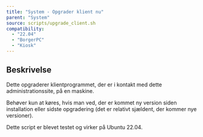 ```yaml
---
title: "System - Opgrader klient nu"
parent: "System"
source: scripts/upgrade_client.sh
compatibility: 
  - "22.04"
  - "BorgerPC"
  - "Kiosk"
---
```


## Beskrivelse
Dette opgraderer klientprogrammet, der er i kontakt med dette administrationssite, på en maskine.

Behøver kun at køres, hvis man ved, der er kommet ny version siden installation eller sidste opgradering (det er relativt sjældent, der kommer nye versioner).

Dette script er blevet testet og virker på Ubuntu 22.04.